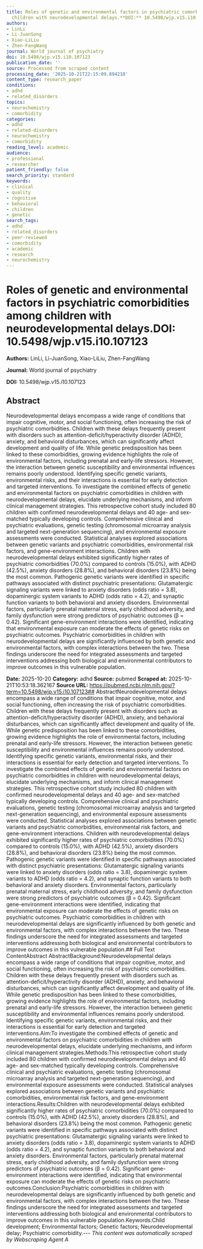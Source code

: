 ```yaml
---
title: Roles of genetic and environmental factors in psychiatric comorbidities among
  children with neurodevelopmental delays.**DOI:** 10.5498/wjp.v15.i10.107123
authors:
- LinLi
- Li-JuanSong
- Xiao-LiLiu
- Zhen-FangWang
journal: World journal of psychiatry
doi: 10.5498/wjp.v15.i10.107123
publication_date: ''
source: Processed from scraped content
processing_date: '2025-10-21T22:15:09.894218'
content_type: research_paper
conditions:
- adhd
- related_disorders
topics:
- neurochemistry
- comorbidity
categories:
- adhd
- related-disorders
- neurochemistry
- comorbidity
reading_level: academic
audience:
- professional
- researcher
patient_friendly: false
search_priority: standard
keywords:
- clinical
- quality
- cognitive
- behavioral
- children
- genetic
search_tags:
- adhd
- related_disorders
- peer-reviewed
- comorbidity
- academic
- research
- neurochemistry
---
```


# Roles of genetic and environmental factors in psychiatric comorbidities among children with neurodevelopmental delays.**DOI:** 10.5498/wjp.v15.i10.107123

**Authors:** LinLi, Li-JuanSong, Xiao-LiLiu, Zhen-FangWang

**Journal:** World journal of psychiatry

**DOI:** 10.5498/wjp.v15.i10.107123

## Abstract

Neurodevelopmental delays encompass a wide range of conditions that impair cognitive, motor, and social functioning, often increasing the risk of psychiatric comorbidities. Children with these delays frequently present with disorders such as attention-deficit/hyperactivity disorder (ADHD), anxiety, and behavioral disturbances, which can significantly affect development and quality of life. While genetic predisposition has been linked to these comorbidities, growing evidence highlights the role of environmental factors, including prenatal and early-life stressors. However, the interaction between genetic susceptibility and environmental influences remains poorly understood. Identifying specific genetic variants, environmental risks, and their interactions is essential for early detection and targeted interventions.
To investigate the combined effects of genetic and environmental factors on psychiatric comorbidities in children with neurodevelopmental delays, elucidate underlying mechanisms, and inform clinical management strategies.
This retrospective cohort study included 80 children with confirmed neurodevelopmental delays and 40 age- and sex-matched typically developing controls. Comprehensive clinical and psychiatric evaluations, genetic testing (chromosomal microarray analysis and targeted next-generation sequencing), and environmental exposure assessments were conducted. Statistical analyses explored associations between genetic variants and psychiatric comorbidities, environmental risk factors, and gene-environment interactions.
Children with neurodevelopmental delays exhibited significantly higher rates of psychiatric comorbidities (70.0%) compared to controls (15.0%), with ADHD (42.5%), anxiety disorders (28.8%), and behavioral disorders (23.8%) being the most common. Pathogenic genetic variants were identified in specific pathways associated with distinct psychiatric presentations: Glutamatergic signaling variants were linked to anxiety disorders (odds ratio = 3.8), dopaminergic system variants to ADHD (odds ratio = 4.2), and synaptic function variants to both behavioral and anxiety disorders. Environmental factors, particularly prenatal maternal stress, early childhood adversity, and family dysfunction were strong predictors of psychiatric outcomes (β = 0.42). Significant gene-environment interactions were identified, indicating that environmental exposure can moderate the effects of genetic risks on psychiatric outcomes.
Psychiatric comorbidities in children with neurodevelopmental delays are significantly influenced by both genetic and environmental factors, with complex interactions between the two. These findings underscore the need for integrated assessments and targeted interventions addressing both biological and environmental contributors to improve outcomes in this vulnerable population.

**Date:** 2025-10-20
**Category:** adhd
**Source:** pubmed
**Scraped at:** 2025-10-21T10:53:18.362167
**Source URL:** https://pubmed.ncbi.nlm.nih.gov/?term=10.5498/wjp.v15.i10.107123## AbstractNeurodevelopmental delays encompass a wide range of conditions that impair cognitive, motor, and social functioning, often increasing the risk of psychiatric comorbidities. Children with these delays frequently present with disorders such as attention-deficit/hyperactivity disorder (ADHD), anxiety, and behavioral disturbances, which can significantly affect development and quality of life. While genetic predisposition has been linked to these comorbidities, growing evidence highlights the role of environmental factors, including prenatal and early-life stressors. However, the interaction between genetic susceptibility and environmental influences remains poorly understood. Identifying specific genetic variants, environmental risks, and their interactions is essential for early detection and targeted interventions.
To investigate the combined effects of genetic and environmental factors on psychiatric comorbidities in children with neurodevelopmental delays, elucidate underlying mechanisms, and inform clinical management strategies.
This retrospective cohort study included 80 children with confirmed neurodevelopmental delays and 40 age- and sex-matched typically developing controls. Comprehensive clinical and psychiatric evaluations, genetic testing (chromosomal microarray analysis and targeted next-generation sequencing), and environmental exposure assessments were conducted. Statistical analyses explored associations between genetic variants and psychiatric comorbidities, environmental risk factors, and gene-environment interactions.
Children with neurodevelopmental delays exhibited significantly higher rates of psychiatric comorbidities (70.0%) compared to controls (15.0%), with ADHD (42.5%), anxiety disorders (28.8%), and behavioral disorders (23.8%) being the most common. Pathogenic genetic variants were identified in specific pathways associated with distinct psychiatric presentations: Glutamatergic signaling variants were linked to anxiety disorders (odds ratio = 3.8), dopaminergic system variants to ADHD (odds ratio = 4.2), and synaptic function variants to both behavioral and anxiety disorders. Environmental factors, particularly prenatal maternal stress, early childhood adversity, and family dysfunction were strong predictors of psychiatric outcomes (β = 0.42). Significant gene-environment interactions were identified, indicating that environmental exposure can moderate the effects of genetic risks on psychiatric outcomes.
Psychiatric comorbidities in children with neurodevelopmental delays are significantly influenced by both genetic and environmental factors, with complex interactions between the two. These findings underscore the need for integrated assessments and targeted interventions addressing both biological and environmental contributors to improve outcomes in this vulnerable population.## Full Text ContentAbstract AbstractBackground:Neurodevelopmental delays encompass a wide range of conditions that impair cognitive, motor, and social functioning, often increasing the risk of psychiatric comorbidities. Children with these delays frequently present with disorders such as attention-deficit/hyperactivity disorder (ADHD), anxiety, and behavioral disturbances, which can significantly affect development and quality of life. While genetic predisposition has been linked to these comorbidities, growing evidence highlights the role of environmental factors, including prenatal and early-life stressors. However, the interaction between genetic susceptibility and environmental influences remains poorly understood. Identifying specific genetic variants, environmental risks, and their interactions is essential for early detection and targeted interventions.Aim:To investigate the combined effects of genetic and environmental factors on psychiatric comorbidities in children with neurodevelopmental delays, elucidate underlying mechanisms, and inform clinical management strategies.Methods:This retrospective cohort study included 80 children with confirmed neurodevelopmental delays and 40 age- and sex-matched typically developing controls. Comprehensive clinical and psychiatric evaluations, genetic testing (chromosomal microarray analysis and targeted next-generation sequencing), and environmental exposure assessments were conducted. Statistical analyses explored associations between genetic variants and psychiatric comorbidities, environmental risk factors, and gene-environment interactions.Results:Children with neurodevelopmental delays exhibited significantly higher rates of psychiatric comorbidities (70.0%) compared to controls (15.0%), with ADHD (42.5%), anxiety disorders (28.8%), and behavioral disorders (23.8%) being the most common. Pathogenic genetic variants were identified in specific pathways associated with distinct psychiatric presentations: Glutamatergic signaling variants were linked to anxiety disorders (odds ratio = 3.8), dopaminergic system variants to ADHD (odds ratio = 4.2), and synaptic function variants to both behavioral and anxiety disorders. Environmental factors, particularly prenatal maternal stress, early childhood adversity, and family dysfunction were strong predictors of psychiatric outcomes (β = 0.42). Significant gene-environment interactions were identified, indicating that environmental exposure can moderate the effects of genetic risks on psychiatric outcomes.Conclusion:Psychiatric comorbidities in children with neurodevelopmental delays are significantly influenced by both genetic and environmental factors, with complex interactions between the two. These findings underscore the need for integrated assessments and targeted interventions addressing both biological and environmental contributors to improve outcomes in this vulnerable population.Keywords:Child development; Environmental factors; Genetic factors; Neurodevelopmental delay; Psychiatric comorbidity.---
*This content was automatically scraped by Webscraping Agent A*